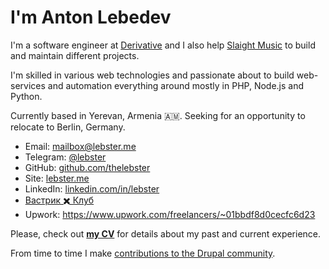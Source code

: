 # I'm Anton Lebedev

I'm a software engineer at [Derivative](https://derivative.ca) and I also help [Slaight Music](https://slaightmusic.com) to build and maintain different projects.

I'm skilled in various web technologies and passionate about to build web-services and automation everything around mostly in PHP, Node.js and Python.

Currently based in Yerevan, Armenia 🇦🇲. Seeking for an opportunity to relocate to Berlin, Germany.

* Email: [mailbox@lebster.me](mailto:mailbox@lebster.me)
* Telegram: [@lebster](https://t.me/lebster)
* GitHub: [github.com/thelebster](https://github.com/thelebster) 
* Site: [lebster.me](https://lebster.me)
* LinkedIn: [linkedin.com/in/lebster](https://www.linkedin.com/in/lebster/)
* [Вастрик ✖️ Клуб](https://vas3k.club/user/lebster/)
* Upwork: https://www.upwork.com/freelancers/~01bbdf8d0cecfc6d23

Please, check out **[my CV](CV.md)** for details about my past and current experience.

From time to time I make [contributions to the Drupal community](https://www.drupal.org/u/lebster).
